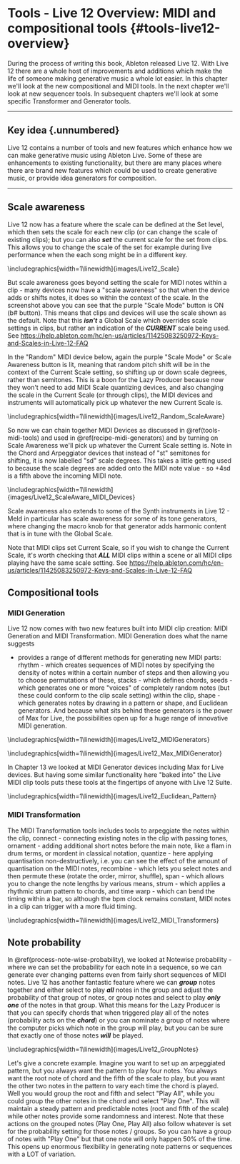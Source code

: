 # Tools - Live 12 Overview: MIDI and compositional tools {#tools-live12-overview}

During the process of writing this book, Ableton released Live 12. With Live 12
there are a whole host of improvements and additions which make the life of
someone making generative music a whole lot easier. In this chapter we'll look
at the new compositional and MIDI tools. In the next chapter we'll look at new
sequencer tools. In subsequent chapters we'll look at some specific Transformer
and Generator tools.

------------------------------------------------------------------------

## Key idea {.unnumbered}

Live 12 contains a number of tools and new features which enhance how we can
make generative music using Ableton Live. Some of these are enhancements to
existing functionality, but there are many places where there are brand new
features which could be used to create generative music, or provide idea
generators for composition.

------------------------------------------------------------------------



## Scale awareness

Live 12 now has a feature where the scale can be defined at the Set level, which
then sets the scale for each new clip (or can change the scale of existing
clips); but you can also ***set*** the current scale for the set from clips.
This allows you to change the scale of the set for example during live
performance when the each song might be in a different key.


\includegraphics[width=1\linewidth]{images/Live12_Scale} 

But scale awareness goes beyond setting the scale for MIDI notes within a clip -
many devices now have a "scale awareness" so that when the device adds or shifts
notes, it does so within the context of the scale. In the screenshot above you
can see that the purple "Scale Mode" button is ON (b# button). This means that
clips and devices will use the scale shown as the default. Note that this
***isn't*** a Global Scale which overrides scale settings in clips, but rather
an indication of the ***CURRENT*** scale being used. See
<https://help.ableton.com/hc/en-us/articles/11425083250972-Keys-and-Scales-in-Live-12-FAQ>

In the "Random" MIDI device below, again the purple "Scale Mode" or Scale
Awareness button is lit, meaning that random pitch shift will be in the context
of the Current Scale setting, so shifting up or down scale degrees, rather than
semitones. This is a boon for the Lazy Producer because now they won't need to
add MIDI Scale quantizing devices, and also changing the scale in the Current
Scale (or through clips), the MIDI devices and instruments will automatically
pick up whatever the new Current Scale is.


\includegraphics[width=1\linewidth]{images/Live12_Random_ScaleAware} 

So now we can chain together MIDI Devices as discussed in
\@ref(tools-midi-tools) and used in \@ref(recipe-midi-generators) and by turning
on Scale Awareness we'll pick up whatever the Current Scale setting is. Note in
the Chord and Arpeggiator devices that instead of "st" semitones for shifting,
it is now labelled "sd" scale degrees. This takes a little getting used to
because the scale degrees are added onto the MIDI note value - so +4sd is a
fifth above the incoming MIDI note.


\includegraphics[width=1\linewidth]{images/Live12_ScaleAware_MIDI_Devices} 

Scale awareness also extends to some of the Synth instruments in Live 12 - Meld
in particular has scale awareness for some of its tone generators, where
changing the macro knob for that generator adds harmonic content that is in tune
with the Global Scale.

Note that MIDI clips set Current Scale, so if you wish to change the Current
Scale, it's worth checking that ***ALL*** MIDI clips within a scene or all MIDI
clips playing have the same scale setting. See
<https://help.ableton.com/hc/en-us/articles/11425083250972-Keys-and-Scales-in-Live-12-FAQ>

## Compositional tools

### MIDI Generation

Live 12 now comes with two new features built into MIDI clip creation: MIDI
Generation and MIDI Transformation. MIDI Generation does what the name suggests
- provides a range of different methods for generating new MIDI parts: rhythm -
which creates sequences of MIDI notes by specifying the density of notes within
a certain number of steps and then allowing you to choose permutations of these,
stacks - which defines chords, seeds - which generates one or more "voices" of
completely random notes (but these could conform to the clip scale setting)
within the clip, shape - which generates notes by drawing in a pattern or shape,
and Euclidean generators. And because what sits behind these generators is the
power of Max for Live, the possibilities open up for a huge range of innovative
MIDI generation.


\includegraphics[width=1\linewidth]{images/Live12_MIDIGenerators} 


\includegraphics[width=1\linewidth]{images/Live12_Max_MIDIGenerator} 

In Chapter 13 we looked at MIDI Generator devices including Max for Live
devices. But having some similar functionality here "baked into" the Live MIDI
clip tools puts these tools at the fingertips of anyone with Live 12 Suite.


\includegraphics[width=1\linewidth]{images/Live12_Euclidean_Pattern} 

### MIDI Transformation

The MIDI Transformation tools includes tools to arpeggiate the notes within the
clip, connect - connecting existing notes in the clip with passing tones,
ornament - adding additional short notes before the main note, like a flam in
drum terms, or mordent in classical notation, quantize - here applying
quantisation non-destructively, i.e. you can see the effect of the amount of
quantisation on the MIDI notes, recombine - which lets you select notes and then
permute these (rotate the order, mirror, shuffle), span - which allows you to
change the note lengths by various means, strum - which applies a rhythmic strum
pattern to chords, and time warp - which can bend the timing within a bar, so
although the bpm clock remains constant, MIDI notes in a clip can trigger with a
more fluid timing.


\includegraphics[width=1\linewidth]{images/Live12_MIDI_Transformers} 

## Note probability

In \@ref(process-note-wise-probability), we looked at Notewise probability -
where we can set the probability for each note in a sequence, so we can generate
ever changing patterns even from fairly short sequences of MIDI notes. Live 12
has another fantastic feature where we can ***group*** notes together and either
select to play ***all*** notes in the group and adjust the probability of that
group of notes, or group notes and select to play ***only one*** of the notes in
that group. What this means for the Lazy Producer is that you can specify chords
that when triggered play all of the notes (probability acts on the ***chord***)
or you can nominate a group of notes where the computer picks which note in the
group will play, but you can be sure that exactly one of those notes ***will***
be played.


\includegraphics[width=1\linewidth]{images/Live12_GroupNotes} 

Let's give a concrete example. Imagine you want to set up an arpeggiated
pattern, but you always want the pattern to play four notes. You always want the
root note of chord and the fifth of the scale to play, but you want the other
two notes in the pattern to vary each time the chord is played. Well you would
group the root and fifth and select "Play All", while you could group the other
notes in the chord and select "Play One". This will maintain a steady pattern
and predictable notes (root and fifth of the scale) while other notes provide
some randomness and interest. Note that these actions on the grouped notes (Play
One, Play All) also follow whatever is set for the probability setting for those
notes / groups. So you can have a group of notes with "Play One" but that one
note will only happen 50% of the time. This opens up enormous flexibility in
generating note patterns or sequences with a LOT of variation.

